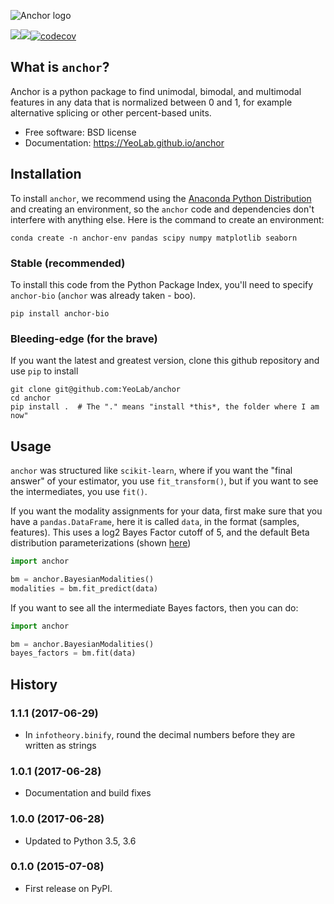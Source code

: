 ![Anchor logo](https://raw.githubusercontent.com/YeoLab/anchor/master/logo/v1/logo.png)

[![](https://img.shields.io/travis/YeoLab/anchor.svg)](https://travis-ci.org/YeoLab/anchor)[![](https://img.shields.io/pypi/v/anchor.svg)](https://pypi.python.org/pypi/anchor)[![codecov](https://codecov.io/gh/YeoLab/anchor/branch/master/graph/badge.svg)](https://codecov.io/gh/YeoLab/anchor)

## What is `anchor`?

Anchor is a python package to find unimodal, bimodal, and multimodal features in any data that is normalized between 0 and 1, for example alternative splicing or other percent-based units.

* Free software: BSD license
* Documentation: https://YeoLab.github.io/anchor

## Installation

To install `anchor`, we recommend using the
[Anaconda Python Distribution](http://anaconda.org/) and creating an
environment, so the `anchor` code and dependencies don't interfere with
anything else. Here is the command to create an environment:


```
conda create -n anchor-env pandas scipy numpy matplotlib seaborn
```

### Stable (recommended)


To install this code from the Python Package Index, you'll need to specify ``anchor-bio`` (``anchor`` was already taken - boo).

```
pip install anchor-bio
```

### Bleeding-edge (for the brave)

If you want the latest and greatest version, clone this github repository and use `pip` to install

```
git clone git@github.com:YeoLab/anchor
cd anchor
pip install .  # The "." means "install *this*, the folder where I am now"
```


## Usage

`anchor` was structured like `scikit-learn`, where if you want the "final
answer" of your estimator, you use `fit_transform()`, but if you want to see the
intermediates, you use `fit()`.

If you want the modality assignments for your data, first make sure that you
have a `pandas.DataFrame`, here it is called `data`, in the format (samples,
features). This uses a log2 Bayes Factor cutoff of 5, and the default Beta
distribution parameterizations (shown [here]())

```python
import anchor

bm = anchor.BayesianModalities()
modalities = bm.fit_predict(data)
```

If you want to see all the intermediate Bayes factors, then you can do:

```python
import anchor

bm = anchor.BayesianModalities()
bayes_factors = bm.fit(data)
```


## History

### 1.1.1 (2017-06-29)

- In `infotheory.binify`, round the decimal numbers before they are written as strings

### 1.0.1 (2017-06-28)

- Documentation and build fixes

### 1.0.0 (2017-06-28)

* Updated to Python 3.5, 3.6

### 0.1.0 (2015-07-08)

* First release on PyPI.
